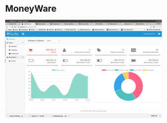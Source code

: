 # MoneyWare

![moneyware-dashboard.png](https://github.com/craitz/Moneyware/blob/master/moneyware-dashboard.png)
